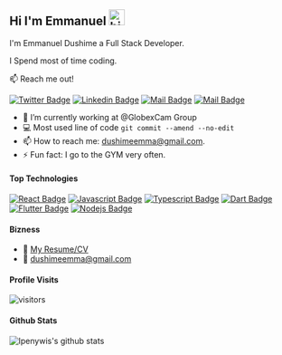 ## Hi I'm Emmanuel <img src="https://user-images.githubusercontent.com/1303154/88677602-1635ba80-d120-11ea-84d8-d263ba5fc3c0.gif" width="28px" alt="hi">

I'm Emmanuel Dushime a Full Stack Developer.

I Spend most of time coding.

:mailbox: Reach me out!

[![Twitter Badge](https://img.shields.io/badge/-@dushimeemma-1ca0f1?style=flat&labelColor=1ca0f1&logo=twitter&logoColor=white&link=https://twitter.com/papy_dushime)](https://twitter.com/papy_dushime) [![Linkedin Badge](https://img.shields.io/badge/-dushimeemma-0e76a8?style=flat&labelColor=0e76a8&logo=linkedin&logoColor=white)](https://www.linkedin.com/in/emma-papy-dushime-7b9907147/) [![Mail Badge](https://img.shields.io/badge/-@dushimeemma-e84393?style=flat&labelColor=e84393&logo=instagram&logoColor=white)](https://www.instagram.com/papy_dushime/) [![Mail Badge](https://img.shields.io/badge/-dushimeemma-c0392b?style=flat&labelColor=c0392b&logo=gmail&logoColor=white)](mailto:dushimeemma@gmail.com)

<!-- TODO: Add last video link -->

- 🔭 I’m currently working at @GlobexCam Group
- :computer: Most used line of code `git commit --amend --no-edit`
- 📫 How to reach me: dushimeemma@gmail.com.
- ⚡ Fun fact: I go to the GYM very often.

#### Top Technologies

<!-- TODO: Make technologies links takes you to repositories -->

[![React Badge](https://img.shields.io/badge/-React-61DBFB?style=for-the-badge&labelColor=black&logo=react&logoColor=61DBFB)](#) [![Javascript Badge](https://img.shields.io/badge/-Javascript-F0DB4F?style=for-the-badge&labelColor=black&logo=javascript&logoColor=F0DB4F)](#) [![Typescript Badge](https://img.shields.io/badge/-Typescript-007acc?style=for-the-badge&labelColor=black&logo=typescript&logoColor=007acc)](#) [![Dart Badge](https://img.shields.io/badge/-DART-blue?style=for-the-badge&labelColor=black&logo=dart&logoColor=blue)](#) [![Flutter Badge](https://img.shields.io/badge/-FLUTTER-blue?style=for-the-badge&labelColor=black&logo=flutter&logoColor=blue)](#) [![Nodejs Badge](https://img.shields.io/badge/-Nodejs-3C873A?style=for-the-badge&labelColor=black&logo=node.js&logoColor=3C873A)](#)

#### Bizness

- :paperclip: [My Resume/CV](https://drive.google.com/file/d/1KzX9EbTjDeySPElPRXCDr9Qldkhgk2fN/view?usp=sharing)
- :email: dushimeemma@gmail.com

#### Profile Visits

![visitors](https://visitor-badge.glitch.me/badge?page_id=dushimeemma.dushimeemma)

#### Github Stats

![Ipenywis's github stats](https://github-readme-stats.vercel.app/api?username=dushimeemma&count_private=true&theme=tokyonight)
